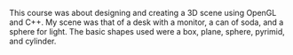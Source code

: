 This course was about designing and creating a 3D scene using OpenGL and C++. My scene was that of a desk with a monitor, a can of soda, and a sphere for light. The basic shapes used were a box, plane, sphere, pyrimid, and cylinder. 
